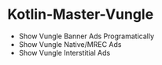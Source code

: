 # Kotlin-Master-Vungle
- Show Vungle Banner Ads Programatically
- Show Vungle Native/MREC Ads
- Show Vungle Interstitial Ads
